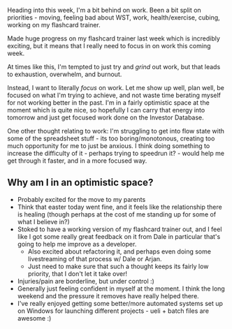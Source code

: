 Heading into this week, I'm a bit behind on work. Been a bit split on priorities - moving, feeling bad about WST, work, health/exercise, cubing, working on my flashcard trainer.

Made huge progress on my flashcard trainer last week which is incredibly exciting, but it means that I really need to focus in on work this coming week.

At times like this, I'm tempted to just try and *grind* out work, but that leads to exhaustion, overwhelm, and burnout. 

Instead, I want to literally *focus* on work. Let me show up well, plan well, be focused on what I'm trying to achieve, and not waste time berating myself for not working better in the past. I'm in a fairly optimistic space at the moment which is quite nice, so hopefully I can carry that energy into tomorrow and just get focused work done on the Investor Database.

One other thought relating to work: I'm struggling to get into flow state with some of the spreadsheet stuff - its too boring/monotonous, creating too much opportunity for me to just be anxious. I think doing something to increase the difficulty of it - perhaps trying to speedrun it? - would help me get through it faster, and in a more focused way.

## Why am I in an optimistic space?

- Probably excited for the move to my parents
- Think that easter today went fine, and it feels like the relationship there is healing (though perhaps at the cost of me standing up for some of what I believe in?)
- Stoked to have a working version of my flashcard trainer out, and I feel like I got some really great feedback on it from Dale in particular that's going to help me improve as a developer. 
    - Also excited about refactoring it, and perhaps even doing some livestreaming of that process w/ Dale or Arjan. 
    - Just need to make sure that such a thought keeps its fairly low priority, that I don't let it take over!
- Injuries/pain are borderline, but under control :)
- Generally just feeling confident in myself at the moment. I think the long weekend and the pressure it removes have really helped there.
- I've really enjoyed getting some better/more automated systems set up on Windows for launching different projects - ueli + batch files are awesome :) 